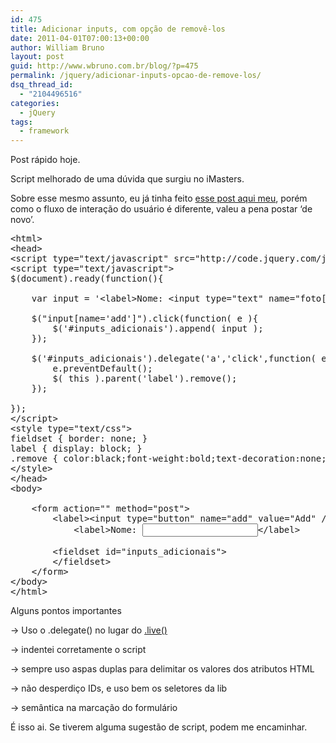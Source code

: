 ```yaml
---
id: 475
title: Adicionar inputs, com opção de removê-los
date: 2011-04-01T07:00:13+00:00
author: William Bruno
layout: post
guid: http://www.wbruno.com.br/blog/?p=475
permalink: /jquery/adicionar-inputs-opcao-de-remove-los/
dsq_thread_id:
  - "2104496516"
categories:
  - jQuery
tags:
  - framework
---
```

Post rápido hoje.
  
Script melhorado de uma dúvida que surgiu no iMasters.
  
Sobre esse mesmo assunto, eu já tinha feito [esse post aqui meu](http://www.wbruno.com.br/2011/02/04/criar-input-no-onblur-e-receber-dados-array-php/), porém como o fluxo de interação do usuário é diferente, valeu a pena postar &#8216;de novo&#8217;.

<!--more-->

<pre name="code" class="html">&lt;html>
&lt;head>
&lt;script type="text/javascript" src="http://code.jquery.com/jquery-1.5.1.min.js">&lt;/script>
&lt;script type="text/javascript">
$(document).ready(function(){

	var input = '&lt;label>Nome: &lt;input type="text" name="foto[]" /> &lt;a href="#" class="remove">X&lt;/a>&lt;/label>';

	$("input[name='add']").click(function( e ){
		$('#inputs_adicionais').append( input );
	});

	$('#inputs_adicionais').delegate('a','click',function( e ){
		e.preventDefault();
		$( this ).parent('label').remove();
	});

});
&lt;/script>
&lt;style type="text/css">
fieldset { border: none; }
label { display: block; }
.remove { color:black;font-weight:bold;text-decoration:none; }
&lt;/style>
&lt;/head>
&lt;body>

	&lt;form action="" method="post">
		&lt;label>&lt;input type="button" name="add" value="Add" />&lt;/label>
			&lt;label>Nome: <input type="text" name="foto[]" />&lt;/label>

		&lt;fieldset id="inputs_adicionais">
		&lt;/fieldset>
	&lt;/form>
&lt;/body>
&lt;/html>
</pre>

Alguns pontos importantes
  
-> Uso o .delegate() no lugar do [.live()](http://www.wbruno.com.br/2011/03/18/metodo-live-jquery/)
  
-> indentei corretamente o script
  
-> sempre uso aspas duplas para delimitar os valores dos atributos HTML
  
-> não desperdiço IDs, e uso bem os seletores da lib
  
-> semântica na marcação do formulário

É isso ai. Se tiverem alguma sugestão de script, podem me encaminhar.